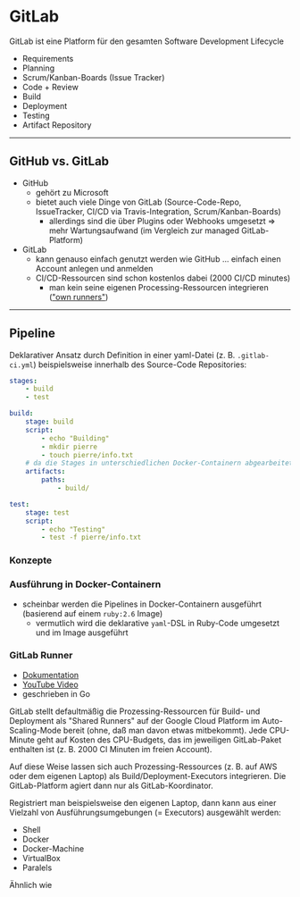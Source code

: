 # GitLab

GitLab ist eine Platform für den gesamten Software Development Lifecycle

* Requirements
* Planning
* Scrum/Kanban-Boards (Issue Tracker)
* Code + Review
* Build
* Deployment
* Testing
* Artifact Repository

---

## GitHub vs. GitLab

* GitHub
  * gehört zu Microsoft
  * bietet auch viele Dinge von GitLab (Source-Code-Repo, IssueTracker, CI/CD via Travis-Integration, Scrum/Kanban-Boards)
    * allerdings sind die über Plugins oder Webhooks umgesetzt => mehr Wartungsaufwand (im Vergleich zur managed GitLab-Platform)
* GitLab
  * kann genauso einfach genutzt werden wie GitHub ... einfach einen Account anlegen und anmelden
  * CI/CD-Ressourcen sind schon kostenlos dabei (2000 CI/CD minutes)
    * man kein seine eigenen Processing-Ressourcen integrieren (["own runners"](https://docs.gitlab.com/runner/))

---

## Pipeline

Deklarativer Ansatz durch Definition in einer yaml-Datei (z. B. `.gitlab-ci.yml`) beispielsweise innerhalb des Source-Code Repositories:

```yaml
stages:
    - build
    - test

build:
    stage: build
    script:
        - echo "Building"
        - mkdir pierre
        - touch pierre/info.txt
    # da die Stages in unterschiedlichen Docker-Containern abgearbeitet werden, müssen die Ergebnisse aus unterschiedlichen Stages "übergeben" werden
    artifacts:
        paths:
            - build/

test:
    stage: test
    script:
        - echo "Testing"
        - test -f pierre/info.txt
```

### Konzepte


### Ausführung in Docker-Containern

* scheinbar werden die Pipelines in Docker-Containern ausgeführt (basierend auf einem `ruby:2.6` Image)
  * vermutlich wird die deklarative `yaml`-DSL in Ruby-Code umgesetzt und im Image ausgeführt

### GitLab Runner

* [Dokumentation](https://docs.gitlab.com/runner/)
* [YouTube Video](https://www.youtube.com/watch?v=G8ZONHOTAQk)
* geschrieben in Go

GitLab stellt defaultmäßig die Prozessing-Ressourcen für Build- und Deployment als "Shared Runners" auf der Google Cloud Platform im Auto-Scaling-Mode bereit (ohne, daß man davon etwas mitbekommt). Jede CPU-Minute geht auf Kosten des CPU-Budgets, das im jeweiligen GitLab-Paket enthalten ist (z. B. 2000 CI Minuten im freien Account).

Auf diese Weise lassen sich auch Prozessing-Ressources (z. B. auf AWS oder dem eigenen Laptop) als Build/Deployment-Executors integrieren. Die GitLab-Platform agiert dann nur als GitLab-Koordinator.

Registriert man beispielsweise den eigenen Laptop, dann kann aus einer Vielzahl von Ausführungsumgebungen (= Executors) ausgewählt werden:

* Shell
* Docker
* Docker-Machine
* VirtualBox
* Paralels

Ähnlich wie 